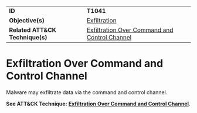 |||
|---------|------------------------|
|**ID**|**T1041**|
|**Objective(s)**| [Exfiltration](https://github.com/MAECProject/malware-behaviors/tree/master/exfiltration)|
|**Related ATT&CK Technique(s)**|[Exfiltration Over Command and Control Channel](https://attack.mitre.org/techniques/T1041/)|


Exfiltration Over Command and Control Channel
=============================================
Malware may exfiltrate data via the command and control channel.

**See ATT&CK Technique:** [**Exfiltration Over Command and Control Channel**](https://attack.mitre.org/techniques/T1041).